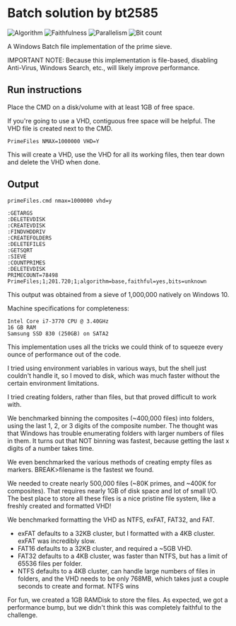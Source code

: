 # Batch solution by bt2585

![Algorithm](https://img.shields.io/badge/Algorithm-base-green)
![Faithfulness](https://img.shields.io/badge/Faithful-yes-green)
![Parallelism](https://img.shields.io/badge/Parallel-no-green)
![Bit count](https://img.shields.io/badge/Bits-unknown-yellowgreen)

A Windows Batch file implementation of the prime sieve.

IMPORTANT NOTE: Because this implementation is file-based, disabling Anti-Virus, Windows Search, etc., will likely improve performance.

## Run instructions

Place the CMD on a disk/volume with at least 1GB of free space.

If you're going to use a VHD, contiguous free space will be helpful. The VHD file is created next to the CMD.

`PrimeFiles NMAX=1000000 VHD=Y`

This will create a VHD, use the VHD for all its working files, then tear down and delete the VHD when done.

## Output
```
primeFiles.cmd nmax=1000000 vhd=y

:GETARGS
:DELETEVDISK
:CREATEVDISK
:FINDVHDDRIV
:CREATEFOLDERS
:DELETEFILES
:GETSQRT
:SIEVE
:COUNTPRIMES
:DELETEVDISK
PRIMECOUNT=78498
PrimeFiles;1;201.720;1;algorithm=base,faithful=yes,bits=unknown
```
This output was obtained from a sieve of 1,000,000 natively on Windows 10.

Machine specifications for completeness:
```
Intel Core i7-3770 CPU @ 3.40GHz
16 GB RAM
Samsung SSD 830 (250GB) on SATA2
```
This implementation uses all the tricks we could think of to squeeze every ounce of performance out of the code.

I tried using environment variables in various ways, but the shell just couldn't handle it, so I moved to disk, which was much faster without the certain environment limitations.

I tried creating folders, rather than files, but that proved difficult to work with.

We benchmarked binning the composites (~400,000 files) into folders, using the last 1, 2, or 3 digits of the composite number.
The thought was that Windows has trouble enumerating folders with larger numbers of files in them.
It turns out that NOT binning was fastest, because getting the last x digits of a number takes time.

We even benchmarked the various methods of creating empty files as markers.
BREAK>filename is the fastest we found.

We needed to create nearly 500,000 files (~80K primes, and ~400K for composites). That requires nearly 1GB of disk space and lot of small I/O.
The best place to store all these files is a nice pristine file system, like a freshly created and formatted VHD!

We benchmarked formatting the VHD as NTFS, exFAT, FAT32, and FAT.
- exFAT defaults to a 32KB cluster, but I formatted with a 4KB cluster. exFAT was incredibly slow.
- FAT16 defaults to a 32KB cluster, and required a ~5GB VHD.
- FAT32 defaults to a 4KB cluster, was faster than NTFS, but has a limit of 65536 files per folder.
- NTFS  defaults to a 4KB cluster, can handle large numbers of files in folders, and the VHD needs to be only 768MB, which takes just a couple seconds to create and format. NTFS wins

For fun, we created a 1GB RAMDisk to store the files. As expected, we got a performance bump, but we didn't think this was completely faithful to the challenge.
